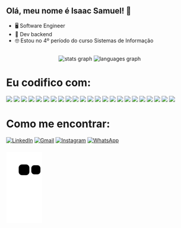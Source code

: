 <h2 align="left">Olá, meu nome é Isaac Samuel! 👋</h2>

- 🖥️ Software Engineer
- 🚀 Dev backend
- 🤓 Estou no 4º período do curso Sistemas de Informação 

<br>

<div align="center">
  <img src="https://github-readme-stats.vercel.app/api?username=isaacsamurai&hide_title=false&hide_rank=false&show_icons=true&include_all_commits=false&count_private=true&disable_animations=false&theme=blue_navy&locale=en&hide_border=false" height="150" alt="stats graph"  />
  <img src="https://github-readme-stats.vercel.app/api/top-langs?username=isaacsamurai&locale=en&hide_title=false&layout=compact&card_width=320&langs_count=5&theme=blue_navy&hide_border=false" height="150" alt="languages graph"  />
</div>

# Eu codifico com:
<div align="left">
<img src="https://img.shields.io/badge/Laravel-FF2D20?style=for-the-badge&logo=laravel&logoColor=white" /> <img src="https://img.shields.io/badge/PHP-777BB4?style=for-the-badge&logo=php&logoColor=white" /> <img src="https://img.shields.io/badge/Docker-2496ED?style=for-the-badge&logo=docker&logoColor=white" /> <img src="https://img.shields.io/badge/CSS3-1572B6?style=for-the-badge&logo=css3&logoColor=white" />  <img src="https://img.shields.io/badge/HTML5-E34F26?style=for-the-badge&logo=html5&logoColor=white" /> <img src="https://img.shields.io/badge/JavaScript-323330?style=for-the-badge&logo=javascript&logoColor=F7DF1E" /> <img src="https://img.shields.io/badge/Insomnia-5849be?style=for-the-badge&logo=Insomnia&logoColor=white" /> <img src="https://img.shields.io/badge/jQuery-0769AD?style=for-the-badge&logo=jquery&logoColor=white" /> <img src="https://img.shields.io/badge/Bootstrap-563D7C?style=for-the-badge&logo=bootstrap&logoColor=white" /> <img src="https://img.shields.io/badge/MySQL-005C84?style=for-the-badge&logo=mysql&logoColor=white" /> <img src="https://img.shields.io/badge/MongoDB-4EA94B?style=for-the-badge&logo=mongodb&logoColor=white" /> <img src="https://img.shields.io/badge/PostgreSQL-316192?style=for-the-badge&logo=postgresql&logoColor=white" /> <img src="https://img.shields.io/badge/SQLite-07405E?style=for-the-badge&logo=sqlite&logoColor=white" /> <img src="https://img.shields.io/badge/Markdown-000000?style=for-the-badge&logo=markdown&logoColor=white" /> <img src="https://img.shields.io/badge/React-20232A?style=for-the-badge&logo=react&logoColor=61DAFB" /> <img src="https://img.shields.io/badge/VSCode-0078D4?style=for-the-badge&logo=visual%20studio%20code&logoColor=white" /> <img src="https://img.shields.io/badge/Linux-FCC624?style=for-the-badge&logo=linux&logoColor=black" /> <img src="https://img.shields.io/badge/Linux_Mint-87CF3E?style=for-the-badge&logo=linux-mint&logoColor=white" /> <img src="https://img.shields.io/badge/Ubuntu-E95420?style=for-the-badge&logo=ubuntu&logoColor=white" /> <img src="https://img.shields.io/badge/Windows-0078D6?style=for-the-badge&logo=windows&logoColor=white" /> <img src="https://img.shields.io/badge/GitHub-100000?style=for-the-badge&logo=github&logoColor=white" /> <img src="https://img.shields.io/badge/GitLab-330F63?style=for-the-badge&logo=gitlab&logoColor=white" /> <img src="https://img.shields.io/badge/GIT-E44C30?style=for-the-badge&logo=git&logoColor=white" />

###
</div>

###

# Como me encontrar:

[![LinkedIn](https://img.shields.io/badge/LinkedIn-0077B5?style=for-the-badge&logo=linkedin&logoColor=white)](https://www.linkedin.com/in/isaac-samuel-dev/)
[![Gmail](https://img.shields.io/badge/Gmail-D14836?style=for-the-badge&logo=gmail&logoColor=white)](https://mail.google.com/)
[![Instagram](https://img.shields.io/badge/Instagram-E4405F?style=for-the-badge&logo=instagram&logoColor=white)](https://www.instagram.com/isaac.samuc/)
[![WhatsApp](https://img.shields.io/badge/WhatsApp-25D366?style=for-the-badge&logo=whatsapp&logoColor=white)](https://wa.me/5531983937546)


###

<picture>
  <source media="(prefers-color-scheme: dark)" srcset="https://raw.githubusercontent.com/isaacsamurai/isaacsamurai/output/github-contribution-grid-snake-dark.svg">
  <source media="(prefers-color-scheme: light)" srcset="https://raw.githubusercontent.com/isaacsamurai/isaacsamurai/output/github-contribution-grid-snake.svg">
  <img alt="github contribution grid snake animation" src="https://raw.githubusercontent.com/isaacsamurai/isaacsamurai/output/github-contribution-grid-snake.svg">
</picture>
